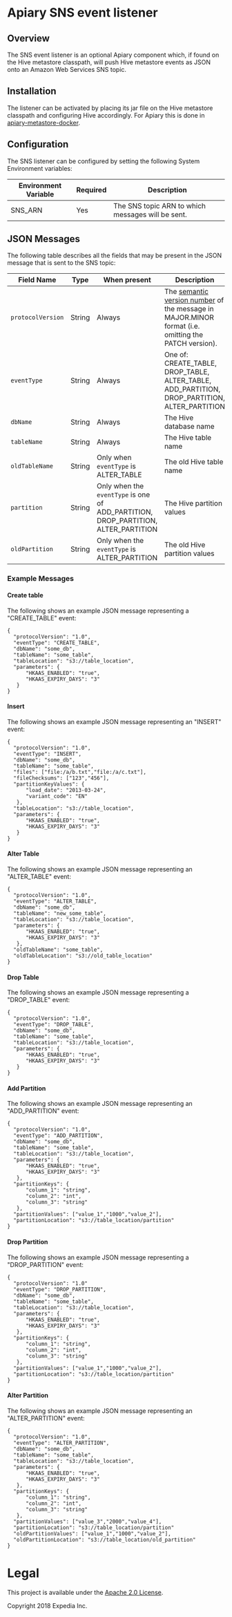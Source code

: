 # Apiary SNS event listener

##  Overview
The SNS event listener is an optional Apiary component which, if found on the Hive metastore classpath, will push 
Hive metastore events as JSON onto an Amazon Web Services SNS topic.

## Installation
The listener can be activated by placing its jar file on the Hive metastore classpath and configuring Hive accordingly. For Apiary 
this is done in [apiary-metastore-docker](https://github.com/ExpediaInc/apiary-metastore-docker). 

## Configuration
The SNS listener can be configured by setting the following System Environment variables:

|Environment Variable|Required|Description|
|----|----|----|
SNS_ARN|Yes|The SNS topic ARN to which messages will be sent.

## JSON Messages
The following table describes all the fields that may be present in the JSON message that is sent to the SNS 
topic:

|Field Name|Type|When present|Description|
|----|----|----|----|
|`protocolVersion`|String|Always|The [semantic version number](https://semver.org/) of the message in MAJOR.MINOR format (i.e. omitting the PATCH version).
|`eventType`|String|Always|One of: CREATE_TABLE, DROP_TABLE, ALTER_TABLE, ADD_PARTITION, DROP_PARTITION, ALTER_PARTITION| 
|`dbName`|String|Always|The Hive database name|
|`tableName`|String|Always|The Hive table name|
|`oldTableName`|String|Only when `eventType` is ALTER_TABLE|The old Hive table name|
|`partition`|String|Only when the `eventType` is one of ADD_PARTITION, DROP_PARTITION, ALTER_PARTITION|The Hive partition values|
|`oldPartition`|String|Only when the `eventType` is ALTER_PARTITION|The old Hive partition values|

### Example Messages

#### Create table
The following shows an example JSON message representing a "CREATE_TABLE" event:

	{
      "protocolVersion": "1.0",
      "eventType": "CREATE_TABLE",
      "dbName": "some_db",
      "tableName": "some_table",
      "tableLocation": "s3://table_location",
      "parameters": {
          "HKAAS_ENABLED": "true",
          "HKAAS_EXPIRY_DAYS": "3"
       }
	}
	
#### Insert
The following shows an example JSON message representing an "INSERT" event:

    {
      "protocolVersion": "1.0",
      "eventType": "INSERT",
      "dbName": "some_db",
      "tableName": "some_table",
      "files": ["file:/a/b.txt","file:/a/c.txt"],
      "fileChecksums": ["123","456"],
      "partitionKeyValues": {
          "load_date": "2013-03-24",
          "variant_code": "EN"
       },
      "tableLocation": "s3://table_location",
      "parameters": {
          "HKAAS_ENABLED": "true",
          "HKAAS_EXPIRY_DAYS": "3"
       }
    }
    
#### Alter Table
The following shows an example JSON message representing an "ALTER_TABLE" event:

    {
      "protocolVersion": "1.0",
      "eventType": "ALTER_TABLE",
      "dbName": "some_db",
      "tableName": "new_some_table",
      "tableLocation": "s3://table_location",
      "parameters": {
          "HKAAS_ENABLED": "true",
          "HKAAS_EXPIRY_DAYS": "3"
       },
      "oldTableName": "some_table",
      "oldTableLocation": "s3://old_table_location"
    }

#### Drop Table
The following shows an example JSON message representing a "DROP_TABLE" event:

    {
      "protocolVersion": "1.0",
      "eventType": "DROP_TABLE",
      "dbName": "some_db",
      "tableName": "some_table",
      "tableLocation": "s3://table_location",
      "parameters": {
          "HKAAS_ENABLED": "true",
          "HKAAS_EXPIRY_DAYS": "3"
       }
    }
    
#### Add Partition
The following shows an example JSON message representing an "ADD_PARTITION" event:

    {
      "protocolVersion": "1.0",
      "eventType": "ADD_PARTITION",
      "dbName": "some_db",
      "tableName": "some_table",
      "tableLocation": "s3://table_location",
      "parameters": {
          "HKAAS_ENABLED": "true",
          "HKAAS_EXPIRY_DAYS": "3"
       },
      "partitionKeys": {
          "column_1": "string",
          "column_2": "int",
          "column_3": "string"
       },
      "partitionValues": ["value_1","1000","value_2"],
      "partitionLocation": "s3://table_location/partition"
    }

#### Drop Partition
The following shows an example JSON message representing a "DROP_PARTITION" event:

    {
      "protocolVersion": "1.0"
      "eventType": "DROP_PARTITION",
      "dbName": "some_db",
      "tableName": "some_table",
      "tableLocation": "s3://table_location",
      "parameters": {
          "HKAAS_ENABLED": "true",
          "HKAAS_EXPIRY_DAYS": "3"
       },
      "partitionKeys": {
          "column_1": "string",
          "column_2": "int",
          "column_3": "string"
       },
      "partitionValues": ["value_1","1000","value_2"],
      "partitionLocation": "s3://table_location/partition"
    }

#### Alter Partition
The following shows an example JSON message representing an "ALTER_PARTITION" event:

    {
      "protocolVersion": "1.0",
      "eventType": "ALTER_PARTITION",
      "dbName": "some_db",
      "tableName": "some_table",
      "tableLocation": "s3://table_location",
      "parameters": {
          "HKAAS_ENABLED": "true",
          "HKAAS_EXPIRY_DAYS": "3"
       },
      "partitionKeys": {
          "column_1": "string",
          "column_2": "int",
          "column_3": "string"
       },
      "partitionValues": ["value_3","2000","value_4"],
      "partitionLocation": "s3://table_location/partition"
      "oldPartitionValues": ["value_1","1000","value_2"],
      "oldPartitionLocation": "s3://table_location/old_partition"
    }

# Legal
This project is available under the [Apache 2.0 License](http://www.apache.org/licenses/LICENSE-2.0.html).

Copyright 2018 Expedia Inc.

